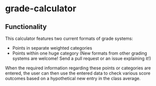 # grade-calculator

## Functionality

This calculator features two current formats of grade systems:
- Points in separate weighted categories
- Points within one huge category
(New formats from other grading systems are welcome! Send a pull request or an issue explaining it!)

When the required information regarding these points or categories are entered, the user can then use the entered data to check various score outcomes based on a hypothetical new entry in the class average.
